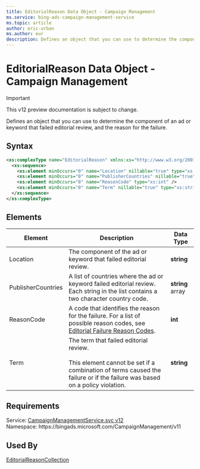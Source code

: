```yaml
---
title: EditorialReason Data Object - Campaign Management
ms.service: bing-ads-campaign-management-service
ms.topic: article
author: eric-urban
ms.author: eur
description: Defines an object that you can use to determine the component of an ad or keyword that failed editorial review, and the reason for the failure.
---
```

# EditorialReason Data Object - Campaign Management

> [!IMPORTANT]
> This v12 preview documentation is subject to change.

Defines an object that you can use to determine the component of an ad or keyword that failed editorial review, and the reason for the failure.

## Syntax
```xml
<xs:complexType name="EditorialReason" xmlns:xs="http://www.w3.org/2001/XMLSchema">
  <xs:sequence>
    <xs:element minOccurs="0" name="Location" nillable="true" type="xs:string" />
    <xs:element minOccurs="0" name="PublisherCountries" nillable="true" type="q38:ArrayOfstring" xmlns:q38="http://schemas.microsoft.com/2003/10/Serialization/Arrays" />
    <xs:element minOccurs="0" name="ReasonCode" type="xs:int" />
    <xs:element minOccurs="0" name="Term" nillable="true" type="xs:string" />
  </xs:sequence>
</xs:complexType>
```

## <a name="elements"></a>Elements

|Element|Description|Data Type|
|-----------|---------------|-------------|
|<a name="location"></a>Location|The component of the ad or keyword that failed editorial review.|**string**|
|<a name="publishercountries"></a>PublisherCountries|A list of countries where the ad or keyword failed editorial review. Each string in the list contains a two character country code.|**string** array|
|<a name="reasoncode"></a>ReasonCode|A code that identifies the reason for the failure. For a list of possible reason codes, see [Editorial Failure Reason Codes](/bingads/guides/editorial-failure-reason-codes.md).|**int**|
|<a name="term"></a>Term|The term that failed editorial review.<br /><br />This element cannot be set if a combination of terms caused the failure or if the failure was based on a policy violation.|**string**|

## Requirements
Service: [CampaignManagementService.svc v12](https://campaign.api.bingads.microsoft.com/Api/Advertiser/CampaignManagement/v11/CampaignManagementService.svc)  
Namespace: https\://bingads.microsoft.com/CampaignManagement/v11  

## Used By
[EditorialReasonCollection](editorialreasoncollection.md)  
